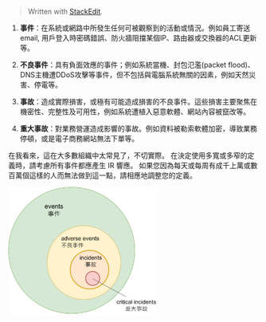 


> Written with [StackEdit](https://stackedit.io/).

1. **事件**：在系統或網路中所發生任何可被觀察到的活動或情況。例如員工寄送email, 用戶登入時密碼錯誤、防火牆阻擋某個IP、路由器或交換器的ACL更新等。

2. **不良事件**：具有負面效應的事件；例如系統當機、封包氾濫(packet flood)、DNS主機遭DDoS攻擊等事件，但不包括與電腦系統無關的因素，例如天然災害、停電等。

3. **事故**：造成實際損害，或極有可能造成損害的不良事件。這些損害主要聚焦在機密性、完整性及可用性，例如系統遭植入惡意軟體、網站內容被竄改等。

4. **重大事故**：對業務營運造成影響的事故。例如資料被勒索軟體加密，導致業務停頓，或是電子商務網站無法下單等。

在我看來，這在大多數組織中太常見了，不切實際。 在決定使用多寬或多窄的定義時，請考慮所有事件都應產生 IR 響應。 如果您因為每天或每周有成千上萬或數百萬個這樣的人而無法做到這一點，請相應地調整您的定義。

<img src="images/event-1.png" alt="event-1" border="0" width=300/>
<!--stackedit_data:
eyJoaXN0b3J5IjpbLTE1Nzk3OTY5MDVdfQ==
-->
